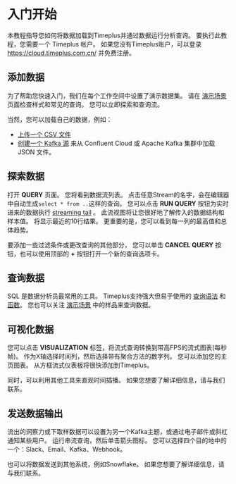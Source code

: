 # 入门开始

本教程指导您如何将数据加载到Timeplus并通过数据运行分析查询。 要执行此教程，您需要一个 Timeplus 帐户。 如果您没有Timeplus账户，可以登录 https://cloud.timeplus.com.cn/ 并免费注册。

## 添加数据

为了帮助您快速入门，我们在每个工作空间中设置了演示数据集。 请在 [演示场景](usecases) 页面检查样式和常见的查询。 您可以立即探索和查询流。

当然，您可以加载自己的数据，例如：

* [上传一个 CSV 文件](ingestion#load-sample-streaming-data)
* [创建一个 Kafka 源](ingestion#kafka) 来从 Confluent Cloud 或 Apache Kafka 集群中加载 JSON 文件。

## 探索数据

打开 **QUERY** 页面。 您将看到数据流列表。 点击任意Stream的名字，会在编辑器中自动生成`select * from ..`这样的查询。 您可以点击 **RUN QUERY** 按钮为实时进来的数据执行 [streaming tail](query-syntax#streaming-tailing) 。 此流视图将让您很好地了解传入的数据结构和样本值。 将显示最近的10行结果。 更重要的是，您可以看到每一列的最高值和总体趋势。

要添加一些过滤条件或更改查询的其他部分， 您可以单击 **CANCEL QUERY** 按钮，也可以使用顶部的 **+** 按钮打开一个新的查询选项卡。

## 查询数据

SQL 是数据分析员最常用的工具。 Timeplus支持强大但易于使用的 [查询语法](query-syntax) 和 [函数](functions)。 您也可以关注 [演示场景](usecases) 中的样品来查询数据。

## 可视化数据

您可以点击 **VISUALIZATION** 标签，将流式查询转换到带高FPS的流式图表(每秒帧)。 作为X轴选择时间列，然后选择带有聚合方法的数字列。 您可以添加您的主页图表。 从方框流式仪表板将很快添加到Timeplus。

同时，可以利用其他工具来直观时间插播。 如果您想要了解详细信息，请与我们联系。

## 发送数据输出

流出的洞察力或下取样数据可以设置为另一个Kafka主题，或通过电子邮件或斜杠通知某些用户。 运行串流查询，然后单击箭头图标。 您可以选择四个目的地中的一个：Slack、Email、Kafka、Webhook。

也可以将数据发送到其他系统，例如Snowflake。 如果您想要了解详细信息，请与我们联系。
